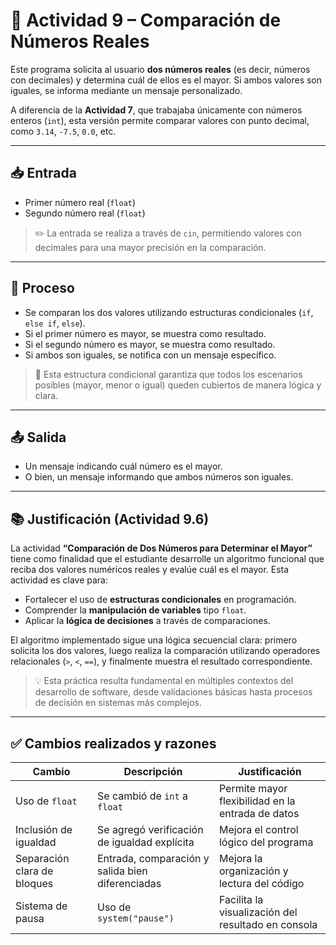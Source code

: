 # 🔢 Actividad 9 – Comparación de Números Reales

Este programa solicita al usuario **dos números reales** (es decir, números con decimales) y determina cuál de ellos es el mayor. Si ambos valores son iguales, se informa mediante un mensaje personalizado.

A diferencia de la **Actividad 7**, que trabajaba únicamente con números enteros (`int`), esta versión permite comparar valores con punto decimal, como `3.14`, `-7.5`, `0.0`, etc.

---

## 📥 Entrada

- Primer número real (`float`)
- Segundo número real (`float`)

> ✏️ La entrada se realiza a través de `cin`, permitiendo valores con decimales para una mayor precisión en la comparación.

---

## 🔁 Proceso

- Se comparan los dos valores utilizando estructuras condicionales (`if`, `else if`, `else`).
- Si el primer número es mayor, se muestra como resultado.
- Si el segundo número es mayor, se muestra como resultado.
- Si ambos son iguales, se notifica con un mensaje específico.

> 🧠 Esta estructura condicional garantiza que todos los escenarios posibles (mayor, menor o igual) queden cubiertos de manera lógica y clara.

---

## 📤 Salida

- Un mensaje indicando cuál número es el mayor.
- O bien, un mensaje informando que ambos números son iguales.

---

## 📚 Justificación (Actividad 9.6)

La actividad **“Comparación de Dos Números para Determinar el Mayor”** tiene como finalidad que el estudiante desarrolle un algoritmo funcional que reciba dos valores numéricos reales y evalúe cuál es el mayor. Esta actividad es clave para:

- Fortalecer el uso de **estructuras condicionales** en programación.
- Comprender la **manipulación de variables** tipo `float`.
- Aplicar la **lógica de decisiones** a través de comparaciones.

El algoritmo implementado sigue una lógica secuencial clara: primero solicita los dos valores, luego realiza la comparación utilizando operadores relacionales (`>`, `<`, `==`), y finalmente muestra el resultado correspondiente.

> 💡 Esta práctica resulta fundamental en múltiples contextos del desarrollo de software, desde validaciones básicas hasta procesos de decisión en sistemas más complejos.

---

## ✅ Cambios realizados y razones

| Cambio | Descripción | Justificación |
|--------|-------------|---------------|
| Uso de `float` | Se cambió de `int` a `float` | Permite mayor flexibilidad en la entrada de datos |
| Inclusión de igualdad | Se agregó verificación de igualdad explícita | Mejora el control lógico del programa |
| Separación clara de bloques | Entrada, comparación y salida bien diferenciadas | Mejora la organización y lectura del código |
| Sistema de pausa | Uso de `system("pause")` | Facilita la visualización del resultado en consola |
